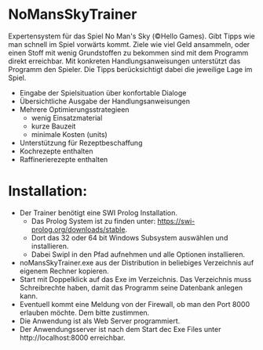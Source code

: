 # NoMansSkyTrainer
Expertensystem für das Spiel No Man's Sky (©Hello Games). Gibt Tipps wie man schnell im Spiel vorwärts kommt.
Ziele wie viel Geld ansammeln, oder einen Stoff mit wenig Grundstoffen zu bekommen sind mit dem Programm direkt erreichbar. Mit konkreten Handlungsanweisungen unterstützt das Programm den Spieler. Die Tipps berücksichtigt dabei die jeweilige Lage im Spiel.
- Eingabe der Spielsituation über konfortable Dialoge
- Übersichtliche Ausgabe der Handlungsanweisungen
- Mehrere Optimierungsstrategieen 
  - wenig Einsatzmaterial
  - kurze Bauzeit
  - minimale Kosten (units)
- Unterstützung für Rezeptbeschaffung
- Kochrezepte enthalten
- Raffinerierezepte enthalten

# Installation:
- Der Trainer benötigt eine SWI Prolog Installation. 
  - Das Prolog System ist zu finden unter: https://swi-prolog.org/downloads/stable.
  - Dort das 32 oder 64 bit Windows Subsystem auswählen und installieren. 
  - Dabei Swipl in den Pfad aufnehmen und alle Optionen installieren.
- noMansSkyTrainer.exe aus der Distribution in beliebiges Verzeichnis auf eigenem Rechner kopieren.
- Start mit Doppelklick auf das Exe im Verzeichnis. Das Verzeichnis muss Schreibrechte haben, damit das Programm seine Datenbank anlegen kann.
- Eventuell kommt eine Meldung von der Firewall, ob man den Port 8000 erlauben möchte. Dem bitte zustimmen.
- Die Anwendung ist als Web Server programmiert.
- Der Anwendungsserver ist nach dem Start dec Exe Files unter http://localhost:8000 erreichbar.
